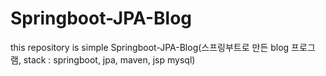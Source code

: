 # Springboot-JPA-Blog
this repository is simple Springboot-JPA-Blog(스프링부트로 만든 blog 프로그램, stack : springboot, jpa, maven, jsp mysql) 
